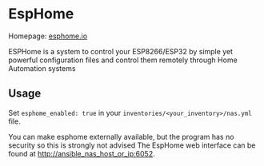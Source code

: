 # EspHome

Homepage: [esphome.io](https://esphome.io/)

ESPHome is a system to control your ESP8266/ESP32 by simple yet powerful configuration files and control them remotely through Home Automation systems

## Usage

Set `esphome_enabled: true` in your `inventories/<your_inventory>/nas.yml` file.

You can make esphome externally available, but the program has no security so this is strongly not advised
The EspHome web interface can be found at <http://ansible_nas_host_or_ip:6052>.
